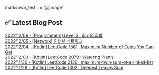 
markdown_text += '![image](https://user-images.githubusercontent.com/76645095/162124599-f9d701d6-e523-49c4-a6ce-193dc38f1026.png)'

## ✅ Latest Blog Post

[2022/12/06 - [Programmers] Level 3 : 최고의 집합](https://jojaeng2.tistory.com/28) <br/>
[2022/12/05 - [Network] 인터넷 네트워크](https://jojaeng2.tistory.com/27) <br/>
[2022/12/04 - [Kotlin] LeetCode 1561 : Maximum Number of Coins You Can Get](https://jojaeng2.tistory.com/26) <br/>
[2022/12/03 - [Kotlin] LeetCode 2079 : Watering Plants](https://jojaeng2.tistory.com/25) <br/>
[2022/11/30 - [Kotlin] LeetCode 2130 : maximum-twin-sum-of-a-linked-list](https://jojaeng2.tistory.com/24) <br/>
[2022/11/28 - [Kotlin] LeetCode 1302 : Deepest Leaves Sum](https://jojaeng2.tistory.com/23) <br/>
